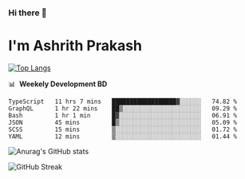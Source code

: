 ### Hi there 👋
# I'm Ashrith Prakash

[![Top Langs](https://github-readme-stats.vercel.app/api/top-langs/?username=xxcheckmatexx&count_private=true&include_all_commits=true&show_icons=true&line_height=20&title_color=FFFFFF&icon_color=FFFFFF&text_color=FFFFFF&bg_color=0D1117&langs_count=8)](https://github.com/anuraghazra/github-readme-stats)

📊 &nbsp;**Weekely Development BD**

<!--START_SECTION:waka-->

```text
TypeScript   11 hrs 7 mins   ██████████████████▓░░░░░░   74.82 %
GraphQL      1 hr 22 mins    ██▒░░░░░░░░░░░░░░░░░░░░░░   09.29 %
Bash         1 hr 1 min      █▓░░░░░░░░░░░░░░░░░░░░░░░   06.91 %
JSON         45 mins         █▒░░░░░░░░░░░░░░░░░░░░░░░   05.09 %
SCSS         15 mins         ▒░░░░░░░░░░░░░░░░░░░░░░░░   01.72 %
YAML         12 mins         ▒░░░░░░░░░░░░░░░░░░░░░░░░   01.44 %
```

<!--END_SECTION:waka-->

![Anurag's GitHub stats](https://github-readme-stats.vercel.app/api?username=xxcheckmatexx&count_private=true&show_icons=true&theme=merko)  

![GitHub Streak](http://github-readme-streak-stats.herokuapp.com?user=xxcheckmatexx&theme=merko&hide_border=true&date_format=M%20j%5B%2C%20Y%5D&fire=DD0E0B)
<br/>
